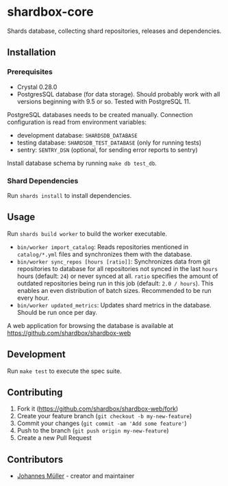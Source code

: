 # shardbox-core

Shards database, collecting shard repositories, releases and dependencies.

## Installation

### Prerequisites

* Crystal 0.28.0
* PostgresSQL database (for data storage).
  Should probably work with all versions beginning with 9.5 or so. Tested with PostgreSQL 11.

PostgreSQL databases needs to be created manually.
Connection configuration is read from environment variables:

* development database: `SHARDSDB_DATABASE`
* testing database: `SHARDSDB_TEST_DATABASE` (only for running tests)
* sentry: `SENTRY_DSN` (optional, for sending error reports to sentry)

Install database schema by running `make db test_db`.

### Shard Dependencies

Run `shards install` to install dependencies.

## Usage

Run `shards build worker` to build the worker executable.

* `bin/worker import_catalog`: Reads repositories mentioned in `catalog/*.yml` files and
  synchronizes them with the database.
* `bin/worker sync_repos [hours [ratio]]`: Synchronizes data from git repositories to database for all
  repositories not synced in the last `hours` hours (default: `24`) or never synced at all. `ratio`
  specifies the amount of outdated repositories being run in this job (default: `2.0 / hours`).
  This enables an even distribution of batch sizes. Recommended to be run every hour.
* `bin/worker updated_metrics`: Updates shard metrics in the database. Should be run once per day.

A web application for browsing the database is available at https://github.com/shardbox/shardbox-web

## Development

Run `make test` to execute the spec suite.

## Contributing

1. Fork it (<https://github.com/shardbox/shardbox-web/fork>)
2. Create your feature branch (`git checkout -b my-new-feature`)
3. Commit your changes (`git commit -am 'Add some feature'`)
4. Push to the branch (`git push origin my-new-feature`)
5. Create a new Pull Request

## Contributors

- [Johannes Müller](https://github.com/straight-shoota) - creator and maintainer

